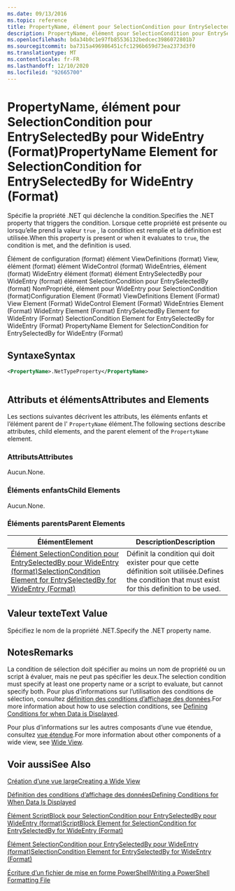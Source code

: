 ```yaml
---
ms.date: 09/13/2016
ms.topic: reference
title: PropertyName, élément pour SelectionCondition pour EntrySelectedBy pour WideEntry (Format)
description: PropertyName, élément pour SelectionCondition pour EntrySelectedBy pour WideEntry (Format)
ms.openlocfilehash: bda34b0c1e97fb85536132bedcec3986072801b7
ms.sourcegitcommit: ba7315a496986451cfc1296b659d73ea2373d3f0
ms.translationtype: MT
ms.contentlocale: fr-FR
ms.lasthandoff: 12/10/2020
ms.locfileid: "92665700"
---
```

# <a name="propertyname-element-for-selectioncondition-for-entryselectedby-for-wideentry-format"></a><span data-ttu-id="1ac5c-103">PropertyName, élément pour SelectionCondition pour EntrySelectedBy pour WideEntry (Format)</span><span class="sxs-lookup"><span data-stu-id="1ac5c-103">PropertyName Element for SelectionCondition for EntrySelectedBy for WideEntry (Format)</span></span>

<span data-ttu-id="1ac5c-104">Spécifie la propriété .NET qui déclenche la condition.</span><span class="sxs-lookup"><span data-stu-id="1ac5c-104">Specifies the .NET property that triggers the condition.</span></span> <span data-ttu-id="1ac5c-105">Lorsque cette propriété est présente ou lorsqu’elle prend la valeur `true` , la condition est remplie et la définition est utilisée.</span><span class="sxs-lookup"><span data-stu-id="1ac5c-105">When this property is present or when it evaluates to `true`, the condition is met, and the definition is used.</span></span>

<span data-ttu-id="1ac5c-106">Élément de configuration (format) élément ViewDefinitions (format) View, élément (format) élément WideControl (format) WideEntries, élément (format) WideEntry élément (format) élément EntrySelectedBy pour WideEntry (format) élément SelectionCondition pour EntrySelectedBy (format) NomPropriété, élément pour WideEntry pour SelectionCondition (format)</span><span class="sxs-lookup"><span data-stu-id="1ac5c-106">Configuration Element (Format) ViewDefinitions Element (Format) View Element (Format) WideControl Element (Format) WideEntries Element (Format) WideEntry Element (Format) EntrySelectedBy Element for WideEntry (Format) SelectionCondition Element for EntrySelectedBy for WideEntry (Format) PropertyName Element for SelectionCondition for EntrySelectedBy for WideEntry (Format)</span></span>

## <a name="syntax"></a><span data-ttu-id="1ac5c-107">Syntaxe</span><span class="sxs-lookup"><span data-stu-id="1ac5c-107">Syntax</span></span>

```xml
<PropertyName>.NetTypeProperty</PropertyName>
```

```csharp

```

## <a name="attributes-and-elements"></a><span data-ttu-id="1ac5c-108">Attributs et éléments</span><span class="sxs-lookup"><span data-stu-id="1ac5c-108">Attributes and Elements</span></span>

<span data-ttu-id="1ac5c-109">Les sections suivantes décrivent les attributs, les éléments enfants et l’élément parent de l' `PropertyName` élément.</span><span class="sxs-lookup"><span data-stu-id="1ac5c-109">The following sections describe attributes, child elements, and the parent element of the `PropertyName` element.</span></span>

### <a name="attributes"></a><span data-ttu-id="1ac5c-110">Attributs</span><span class="sxs-lookup"><span data-stu-id="1ac5c-110">Attributes</span></span>

<span data-ttu-id="1ac5c-111">Aucun.</span><span class="sxs-lookup"><span data-stu-id="1ac5c-111">None.</span></span>

### <a name="child-elements"></a><span data-ttu-id="1ac5c-112">Éléments enfants</span><span class="sxs-lookup"><span data-stu-id="1ac5c-112">Child Elements</span></span>

<span data-ttu-id="1ac5c-113">Aucun.</span><span class="sxs-lookup"><span data-stu-id="1ac5c-113">None.</span></span>

### <a name="parent-elements"></a><span data-ttu-id="1ac5c-114">Éléments parents</span><span class="sxs-lookup"><span data-stu-id="1ac5c-114">Parent Elements</span></span>

|<span data-ttu-id="1ac5c-115">Élément</span><span class="sxs-lookup"><span data-stu-id="1ac5c-115">Element</span></span>|<span data-ttu-id="1ac5c-116">Description</span><span class="sxs-lookup"><span data-stu-id="1ac5c-116">Description</span></span>|
|-------------|-----------------|
|[<span data-ttu-id="1ac5c-117">Élément SelectionCondition pour EntrySelectedBy pour WideEntry (format)</span><span class="sxs-lookup"><span data-stu-id="1ac5c-117">SelectionCondition Element for EntrySelectedBy for WideEntry (Format)</span></span>](./selectioncondition-element-for-entryselectedby-for-widecontrol-format.md)|<span data-ttu-id="1ac5c-118">Définit la condition qui doit exister pour que cette définition soit utilisée.</span><span class="sxs-lookup"><span data-stu-id="1ac5c-118">Defines the condition that must exist for this definition to be used.</span></span>|

## <a name="text-value"></a><span data-ttu-id="1ac5c-119">Valeur texte</span><span class="sxs-lookup"><span data-stu-id="1ac5c-119">Text Value</span></span>

<span data-ttu-id="1ac5c-120">Spécifiez le nom de la propriété .NET.</span><span class="sxs-lookup"><span data-stu-id="1ac5c-120">Specify the .NET property name.</span></span>

## <a name="remarks"></a><span data-ttu-id="1ac5c-121">Notes</span><span class="sxs-lookup"><span data-stu-id="1ac5c-121">Remarks</span></span>

<span data-ttu-id="1ac5c-122">La condition de sélection doit spécifier au moins un nom de propriété ou un script à évaluer, mais ne peut pas spécifier les deux.</span><span class="sxs-lookup"><span data-stu-id="1ac5c-122">The selection condition must specify at least one property name or a script to evaluate, but cannot specify both.</span></span> <span data-ttu-id="1ac5c-123">Pour plus d’informations sur l’utilisation des conditions de sélection, consultez [définition des conditions d’affichage des données](./defining-conditions-for-displaying-data.md).</span><span class="sxs-lookup"><span data-stu-id="1ac5c-123">For more information about how to use selection conditions, see [Defining Conditions for when Data is Displayed](./defining-conditions-for-displaying-data.md).</span></span>

<span data-ttu-id="1ac5c-124">Pour plus d’informations sur les autres composants d’une vue étendue, consultez [vue étendue](./creating-a-wide-view.md).</span><span class="sxs-lookup"><span data-stu-id="1ac5c-124">For more information about other components of a wide view, see [Wide View](./creating-a-wide-view.md).</span></span>

## <a name="see-also"></a><span data-ttu-id="1ac5c-125">Voir aussi</span><span class="sxs-lookup"><span data-stu-id="1ac5c-125">See Also</span></span>

[<span data-ttu-id="1ac5c-126">Création d’une vue large</span><span class="sxs-lookup"><span data-stu-id="1ac5c-126">Creating a Wide View</span></span>](./creating-a-wide-view.md)

[<span data-ttu-id="1ac5c-127">Définition des conditions d’affichage des données</span><span class="sxs-lookup"><span data-stu-id="1ac5c-127">Defining Conditions for When Data Is Displayed</span></span>](./defining-conditions-for-displaying-data.md)

[<span data-ttu-id="1ac5c-128">Élément ScriptBlock pour SelectionCondition pour EntrySelectedBy pour WideEntry (format)</span><span class="sxs-lookup"><span data-stu-id="1ac5c-128">ScriptBlock Element for SelectionCondition for EntrySelectedBy for WideEntry (Format)</span></span>](./scriptblock-element-for-selectioncondition-for-entryselectedby-for-widecontrol-format.md)

[<span data-ttu-id="1ac5c-129">Élément SelectionCondition pour EntrySelectedBy pour WideEntry (format)</span><span class="sxs-lookup"><span data-stu-id="1ac5c-129">SelectionCondition Element for EntrySelectedBy for WideEntry (Format)</span></span>](./selectioncondition-element-for-entryselectedby-for-widecontrol-format.md)

[<span data-ttu-id="1ac5c-130">Écriture d’un fichier de mise en forme PowerShell</span><span class="sxs-lookup"><span data-stu-id="1ac5c-130">Writing a PowerShell Formatting File</span></span>](./writing-a-powershell-formatting-file.md)
